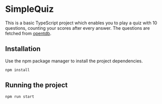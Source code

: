 # SimpleQuiz

This is a basic TypeScript project which enables you to play a quiz with 10 questions, counting your scores after every answer. The questions are fetched from [opentdb](https://opentdb.com/).

## Installation

Use the npm package manager to install the project dependencies.

```
npm install
```

## Running the project

```
npm run start
```
